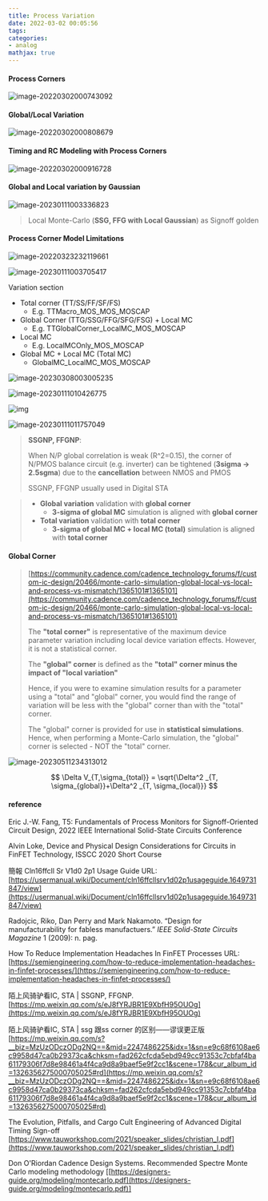 ```yaml
---
title: Process Variation
date: 2022-03-02 00:05:56
tags:
categories:
- analog
mathjax: true
---
```


#### Process Corners

![image-20220302000743092](variation/image-20220302000743092.png)



#### Global/Local Variation

![image-20220302000808679](variation/image-20220302000808679.png)



#### Timing and RC Modeling with Process Corners

![image-20220302000916728](variation/image-20220302000916728.png)



#### Global and Local variation by Gaussian

![image-20230111003336823](variation/image-20230111003336823.png)

> Local Monte-Carlo (**SSG, FFG with Local Gaussian**) as Signoff golden



#### Process Corner Model Limitations

![image-20220323232119661](variation/image-20220323232119661.png)



![image-20230111003705417](variation/image-20230111003705417.png)



Variation section

- Total corner (TT/SS/FF/SF/FS)
  - E.g. TTMacro_MOS_MOS_MOSCAP
- Global Corner (TTG/SSG/FFG/SFG/FSG) + Local MC
  - E.g. TTGlobalCorner_LocalMC_MOS_MOSCAP
- Local MC
  - E.g. LocalMCOnly_MOS_MOSCAP
- Global MC + Local MC (Total MC)
  - GlobalMC_LocalMC_MOS_MOSCAP

![image-20230308003005235](variation/image-20230308003005235.png)

![image-20230111010426775](variation/image-20230111010426775.png)

![img](variation/Screen-Shot-2014-09-11-at-8.47.06-AM.png)





![image-20230111011757049](variation/image-20230111011757049.png)

> **SSGNP, FFGNP**:
>
> When N/P global correlation is weak (R^2=0.15), the corner of N/PMOS balance circuit (e.g. inverter) can be tightened (**3sigma -> 2.5sgma**) due to the **cancellation** between NMOS and PMOS
>
> SSGNP, FFGNP usually used in Digital STA



> - **Global variation** validation with **global corner**
>   - **3-sigma of global MC** simulation is aligned with **global corner**
> - **Total variation** validation with **total corner**
>   - **3-sigma of global MC + local MC (total)** simulation is aligned with **total corner**



#### Global Corner

> [https://community.cadence.com/cadence_technology_forums/f/custom-ic-design/20466/monte-carlo-simulation-global-local-vs-local-and-process-vs-mismatch/1365101#1365101](https://community.cadence.com/cadence_technology_forums/f/custom-ic-design/20466/monte-carlo-simulation-global-local-vs-local-and-process-vs-mismatch/1365101#1365101)
>
> The **"total corner"** is representative of the maximum device parameter variation including local device variation effects. However, it is not a statistical corner. 
>
> The **"global" corner** is defined as the **"total" corner minus the impact of "local variation"** 
>
> Hence, if you were to examine simulation results for a parameter using a "total" and "global" corner, you would find the range of variation will be less with the "global" corner than with the "total" corner.
>
> The "global" corner is provided for use in **statistical simulations**. Hence, when performing a Monte-Carlo simulation, the "global" corner is selected - NOT the "total" corner.



![image-20230511234313012](variation/image-20230511234313012.png)




$$
\Delta V_{T,\sigma_{total}} = \sqrt{\Delta^2 _{T, \sigma_{global}}+\Delta^2 _{T, \sigma_{local}}}
$$


#### reference

Eric J.-W. Fang, T5: Fundamentals of Process Monitors for Signoff-Oriented Circuit Design, 2022 IEEE International Solid-State Circuits Conference

Alvin Loke, Device and Physical Design Considerations for Circuits in FinFET Technology, ISSCC 2020 Short Course

簡報 Cln16ffcll Sr V1d0 2p1 Usage Guide URL: [https://usermanual.wiki/Document/cln16ffcllsrv1d02p1usageguide.1649731847/view](https://usermanual.wiki/Document/cln16ffcllsrv1d02p1usageguide.1649731847/view)

Radojcic, Riko, Dan Perry and Mark Nakamoto. “Design for manufacturability for fabless manufactuers.” *IEEE Solid-State Circuits Magazine* 1 (2009): n. pag.

How To Reduce Implementation Headaches In FinFET Processes URL: [https://semiengineering.com/how-to-reduce-implementation-headaches-in-finfet-processes/](https://semiengineering.com/how-to-reduce-implementation-headaches-in-finfet-processes/)

陌上风骑驴看IC, STA | SSGNP, FFGNP. [https://mp.weixin.qq.com/s/eJ8fYRJBR1E9XbfH95OUOg](https://mp.weixin.qq.com/s/eJ8fYRJBR1E9XbfH95OUOg)

陌上风骑驴看IC, STA | ssg 跟ss corner 的区别——谬误更正版 [https://mp.weixin.qq.com/s?__biz=MzUzODczODg2NQ==&mid=2247486225&idx=1&sn=e9c68f6108ae6c9958d47ca0b29373ca&chksm=fad262cfcda5ebd949cc91353c7cbfaf4ba61179306f7d8e98461a4f4ca9d8a9baef5e9f2cc1&scene=178&cur_album_id=1326356275000705025#rd](https://mp.weixin.qq.com/s?__biz=MzUzODczODg2NQ==&mid=2247486225&idx=1&sn=e9c68f6108ae6c9958d47ca0b29373ca&chksm=fad262cfcda5ebd949cc91353c7cbfaf4ba61179306f7d8e98461a4f4ca9d8a9baef5e9f2cc1&scene=178&cur_album_id=1326356275000705025#rd)

The Evolution, Pitfalls, and Cargo Cult Engineering of Advanced Digital Timing Sign-off [https://www.tauworkshop.com/2021/speaker_slides/christian_l.pdf](https://www.tauworkshop.com/2021/speaker_slides/christian_l.pdf)

Don O'Riordan Cadence Design Systems. Recommended Spectre Monte Carlo modeling methodology [[https://designers-guide.org/modeling/montecarlo.pdf](https://designers-guide.org/modeling/montecarlo.pdf)]

